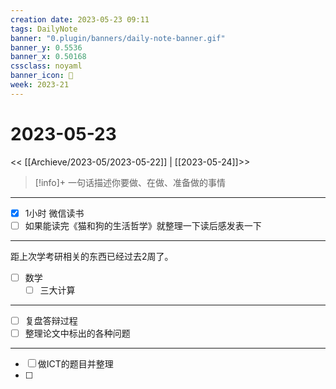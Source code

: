 ```yaml
---
creation date: 2023-05-23 09:11
tags: DailyNote
banner: "0.plugin/banners/daily-note-banner.gif"
banner_y: 0.5536
banner_x: 0.50168
cssclass: noyaml
banner_icon: 💌
week: 2023-21
---
```


# 2023-05-23

<< [[Archieve/2023-05/2023-05-22]] | [[2023-05-24]]>>


> [!info]+ 一句话描述你要做、在做、准备做的事情
> 

---

- [x] 1小时 微信读书
- [ ] 如果能读完《猫和狗的生活哲学》就整理一下读后感发表一下

---

距上次学考研相关的东西已经过去2周了。

- [ ] 数学
	- [ ] 三大计算

---

- [ ] 复盘答辩过程
- [ ] 整理论文中标出的各种问题

---

- [ ] 做ICT的题目并整理
- [ ] 